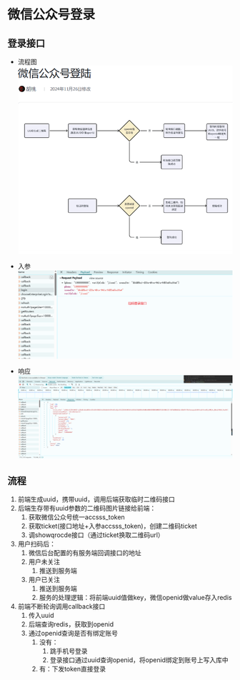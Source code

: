 # 微信公众号登录

## 登录接口

- 流程图
![alt text](image-2.png)  

- 入参
![alt text](image.png)

- 响应
![alt text](image-1.png)


## 流程

1. 前端生成uuid，携带uuid，调用后端获取临时二维码接口
2. 后端生存带有uuid参数的二维码图片链接给前端：
   1. 获取微信公众号统一accsss_token
   2. 获取ticket(接口地址+入参accsss_token)，创建二维码ticket
   3. 调showqrocde接口（通过ticket换取二维码url）
3. 用户扫码后：
   1. 微信后台配置的有服务端回调接口的地址
   2. 用户未关注
      1. 推送到服务端
   3. 用户已关注
      1. 推送到服务端
      2. 服务的处理逻辑：将前端uuid值做key，微信openid做value存入redis
4. 前端不断轮询调用callback接口
   1. 传入uuid
   2. 后端查询redis，获取到openid
   3. 通过openid查询是否有绑定账号
      1. 没有：
         1. 跳手机号登录
         2. 登录接口通过uuid查询openid，将openid绑定到账号上写入库中
      2. 有：下发token直接登录  
